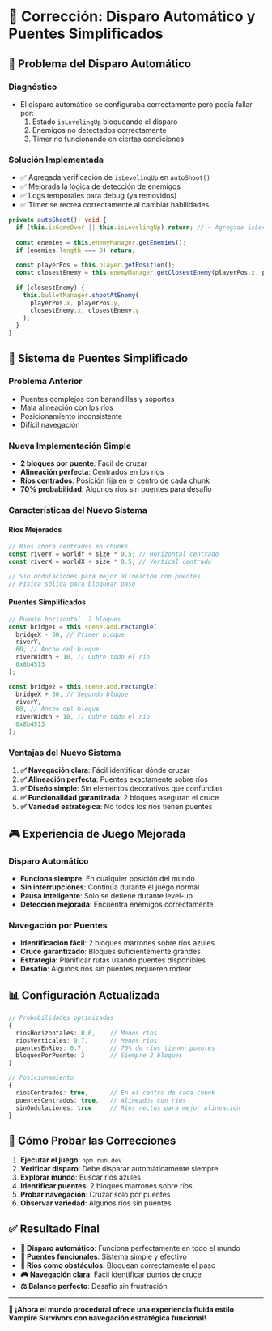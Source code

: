 # 🔧 Corrección: Disparo Automático y Puentes Simplificados

## 🎯 **Problema del Disparo Automático**

### **Diagnóstico**
- El disparo automático se configuraba correctamente pero podía fallar por:
  1. Estado `isLevelingUp` bloqueando el disparo
  2. Enemigos no detectados correctamente
  3. Timer no funcionando en ciertas condiciones

### **Solución Implementada**
- ✅ Agregada verificación de `isLevelingUp` en `autoShoot()`
- ✅ Mejorada la lógica de detección de enemigos
- ✅ Logs temporales para debug (ya removidos)
- ✅ Timer se recrea correctamente al cambiar habilidades

```typescript
private autoShoot(): void {
  if (this.isGameOver || this.isLevelingUp) return; // ← Agregado isLevelingUp
  
  const enemies = this.enemyManager.getEnemies();
  if (enemies.length === 0) return;
  
  const playerPos = this.player.getPosition();
  const closestEnemy = this.enemyManager.getClosestEnemy(playerPos.x, playerPos.y);
  
  if (closestEnemy) {
    this.bulletManager.shootAtEnemy(
      playerPos.x, playerPos.y,
      closestEnemy.x, closestEnemy.y
    );
  }
}
```

## 🌉 **Sistema de Puentes Simplificado**

### **Problema Anterior**
- Puentes complejos con barandillas y soportes
- Mala alineación con los ríos
- Posicionamiento inconsistente
- Difícil navegación

### **Nueva Implementación Simple**
- **2 bloques por puente**: Fácil de cruzar
- **Alineación perfecta**: Centrados en los ríos
- **Ríos centrados**: Posición fija en el centro de cada chunk
- **70% probabilidad**: Algunos ríos sin puentes para desafío

### **Características del Nuevo Sistema**

#### **Ríos Mejorados**
```typescript
// Ríos ahora centrados en chunks
const riverY = worldY + size * 0.5; // Horizontal centrado
const riverX = worldX + size * 0.5; // Vertical centrado

// Sin ondulaciones para mejor alineación con puentes
// Física sólida para bloquear paso
```

#### **Puentes Simplificados**
```typescript
// Puente horizontal: 2 bloques
const bridge1 = this.scene.add.rectangle(
  bridgeX - 30, // Primer bloque
  riverY,
  60, // Ancho del bloque
  riverWidth + 10, // Cubre todo el río
  0x8b4513
);

const bridge2 = this.scene.add.rectangle(
  bridgeX + 30, // Segundo bloque
  riverY,
  60, // Ancho del bloque
  riverWidth + 10, // Cubre todo el río
  0x8b4513
);
```

### **Ventajas del Nuevo Sistema**
1. **✅ Navegación clara**: Fácil identificar dónde cruzar
2. **✅ Alineación perfecta**: Puentes exactamente sobre ríos
3. **✅ Diseño simple**: Sin elementos decorativos que confundan
4. **✅ Funcionalidad garantizada**: 2 bloques aseguran el cruce
5. **✅ Variedad estratégica**: No todos los ríos tienen puentes

## 🎮 **Experiencia de Juego Mejorada**

### **Disparo Automático**
- **Funciona siempre**: En cualquier posición del mundo
- **Sin interrupciones**: Continúa durante el juego normal
- **Pausa inteligente**: Solo se detiene durante level-up
- **Detección mejorada**: Encuentra enemigos correctamente

### **Navegación por Puentes**
- **Identificación fácil**: 2 bloques marrones sobre ríos azules
- **Cruce garantizado**: Bloques suficientemente grandes
- **Estrategia**: Planificar rutas usando puentes disponibles
- **Desafío**: Algunos ríos sin puentes requieren rodear

## 📊 **Configuración Actualizada**

```typescript
// Probabilidades optimizadas
{
  riosHorizontales: 0.6,    // Menos ríos
  riosVerticales: 0.7,      // Menos ríos
  puentesEnRios: 0.7,       // 70% de ríos tienen puentes
  bloquesPorPuente: 2       // Siempre 2 bloques
}

// Posicionamiento
{
  riosCentrados: true,      // En el centro de cada chunk
  puentesCentrados: true,   // Alineados con ríos
  sinOndulaciones: true     // Ríos rectos para mejor alineación
}
```

## 🚀 **Cómo Probar las Correcciones**

1. **Ejecutar el juego**: `npm run dev`
2. **Verificar disparo**: Debe disparar automáticamente siempre
3. **Explorar mundo**: Buscar ríos azules
4. **Identificar puentes**: 2 bloques marrones sobre ríos
5. **Probar navegación**: Cruzar solo por puentes
6. **Observar variedad**: Algunos ríos sin puentes

## ✅ **Resultado Final**

- **🎯 Disparo automático**: Funciona perfectamente en todo el mundo
- **🌉 Puentes funcionales**: Sistema simple y efectivo
- **🌊 Ríos como obstáculos**: Bloquean correctamente el paso
- **🎮 Navegación clara**: Fácil identificar puntos de cruce
- **⚖️ Balance perfecto**: Desafío sin frustración

---

**🎉 ¡Ahora el mundo procedural ofrece una experiencia fluida estilo Vampire Survivors con navegación estratégica funcional!**